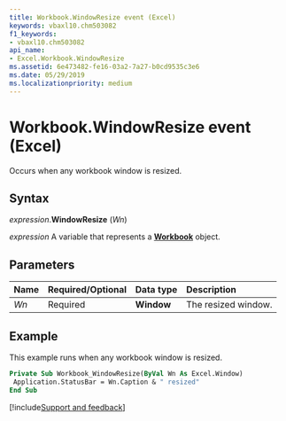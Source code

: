 ```yaml
---
title: Workbook.WindowResize event (Excel)
keywords: vbaxl10.chm503082
f1_keywords:
- vbaxl10.chm503082
api_name:
- Excel.Workbook.WindowResize
ms.assetid: 6e473482-fe16-03a2-7a27-b0cd9535c3e6
ms.date: 05/29/2019
ms.localizationpriority: medium
---
```



# Workbook.WindowResize event (Excel)

Occurs when any workbook window is resized.


## Syntax

_expression_.**WindowResize** (_Wn_)

_expression_ A variable that represents a **[Workbook](Excel.Workbook.md)** object.


## Parameters

|Name|Required/Optional|Data type|Description|
|:-----|:-----|:-----|:-----|
| _Wn_|Required| **Window**|The resized window.|

## Example

This example runs when any workbook window is resized.

```vb
Private Sub Workbook_WindowResize(ByVal Wn As Excel.Window) 
 Application.StatusBar = Wn.Caption & " resized" 
End Sub
```



[!include[Support and feedback](~/includes/feedback-boilerplate.md)]
